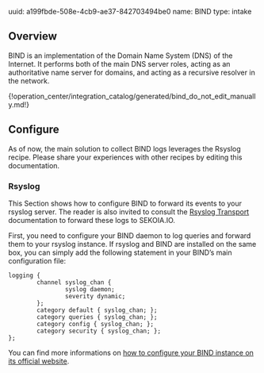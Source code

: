 uuid: a199fbde-508e-4cb9-ae37-842703494be0
name: BIND
type: intake

## Overview

BIND is an implementation of the Domain Name System (DNS) of the Internet. It performs both of the main DNS server roles, acting as an authoritative name server for domains, and acting as a recursive resolver in the network.

{!operation_center/integration_catalog/generated/bind_do_not_edit_manually.md!}

## Configure

As of now, the main solution to collect BIND logs leverages the Rsyslog recipe. Please share your experiences with other recipes by editing this documentation.

### Rsyslog

This Section shows how to configure BIND to forward its events to your rsyslog server. The reader is also invited to consult the [Rsyslog Transport](../../../data_collection/ingestion_methods/rsyslog/) documentation to forward these logs to SEKOIA.IO.

First, you need to configure your BIND daemon to log queries and forward them to your rsyslog instance. If rsyslog and BIND are installed on the same box, you can simply add the following statement in your BIND’s main configuration file:

```
logging {
        channel syslog_chan {
                syslog daemon;
                severity dynamic;
        };
        category default { syslog_chan; };
        category queries { syslog_chan; };
        category config { syslog_chan; };
        category security { syslog_chan; };
};
```

You can find more informations on [how to configure your BIND instance on its official website](https://kb.isc.org/docs/aa-01526).
